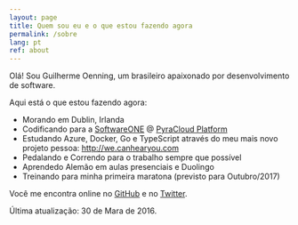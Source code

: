 ```yaml
---
layout: page
title: Quem sou eu e o que estou fazendo agora
permalink: /sobre
lang: pt
ref: about
---
```


Olá! Sou Guilherme Oenning, um brasileiro apaixonado por desenvolvimento de software.

Aqui está o que estou fazendo agora:

- Morando em Dublin, Irlanda
- Codificando para a [SoftwareONE](http://www.softwareone.com) @ [PyraCloud Platform](http://www.pyracloud.com)
- Estudando Azure, Docker, Go e TypeScript através do meu mais novo projeto pessoa: http://we.canhearyou.com
- Pedalando e Correndo para o trabalho sempre que possível
- Aprendedo Alemão em aulas presenciais e Duolingo
- Treinando para minha primeira maratona (previsto para Outubro/2017)

Você me encontra online no <a href="https://github.com/{{ site.footer-links.github }}">GitHub</a> e no <a href="https://twitter.com/{{ site.footer-links.twitter }}">Twitter</a>.

Última atualização: 30 de Mara de 2016.
